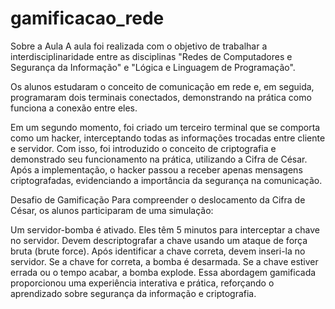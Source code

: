 # gamificacao_rede
Sobre a Aula
A aula foi realizada com o objetivo de trabalhar a interdisciplinaridade entre as disciplinas "Redes de Computadores e Segurança da Informação" e "Lógica e Linguagem de Programação".

Os alunos estudaram o conceito de comunicação em rede e, em seguida, programaram dois terminais conectados, demonstrando na prática como funciona a conexão entre eles.

Em um segundo momento, foi criado um terceiro terminal que se comporta como um hacker, interceptando todas as informações trocadas entre cliente e servidor. Com isso, foi introduzido o conceito de criptografia e demonstrado seu funcionamento na prática, utilizando a Cifra de César. Após a implementação, o hacker passou a receber apenas mensagens criptografadas, evidenciando a importância da segurança na comunicação.

Desafio de Gamificação
Para compreender o deslocamento da Cifra de César, os alunos participaram de uma simulação:

Um servidor-bomba é ativado.
Eles têm 5 minutos para interceptar a chave no servidor.
Devem descriptografar a chave usando um ataque de força bruta (brute force).
Após identificar a chave correta, devem inseri-la no servidor.
Se a chave for correta, a bomba é desarmada. Se a chave estiver errada ou o tempo acabar, a bomba explode.
Essa abordagem gamificada proporcionou uma experiência interativa e prática, reforçando o aprendizado sobre segurança da informação e criptografia.

